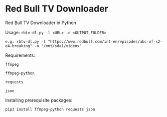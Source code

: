 # Red Bull TV Downloader
Red Bull TV Downloader in Python

Usage: 
`rbtv-dl.py -l <URL> -o <OUTPUT_FOLDER>`

`e.g. rbtv-dl.py -l "https://www.redbull.com/int-en/episodes/abc-of-s2-e4-breaking" -o "/mnt/sda1/videos"`

Requirements:

```
ffmpeg

ffmpeg-python

requests

json
```

Installing prerequisite packages:
```
pip3 install ffmpeg-python requests json
```
